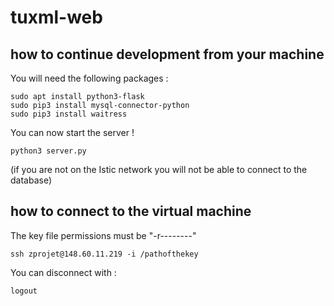 # tuxml-web

## how to continue development from your machine

You will need the following packages :
```
sudo apt install python3-flask
sudo pip3 install mysql-connector-python
sudo pip3 install waitress
```

You can now start the server !
```
python3 server.py
```

(if you are not on the Istic network you will not be able to connect to the database)

## how to connect to the virtual machine

The key file permissions must be "-r--------"

```
ssh zprojet@148.60.11.219 -i /pathofthekey
```

You can disconnect with :

```
logout
```

